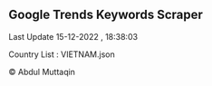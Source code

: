 

## Google Trends Keywords Scraper 
 
Last Update 15-12-2022 , 18:38:03

Country List :
VIETNAM.json



© Abdul Muttaqin 
